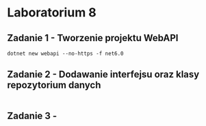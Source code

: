 # Laboratorium 8

## Zadanie 1 - Tworzenie projektu WebAPI
```
dotnet new webapi --no-https -f net6.0
```

## Zadanie 2 - Dodawanie interfejsu oraz klasy repozytorium danych
```

```

## Zadanie 3 -
```

```
